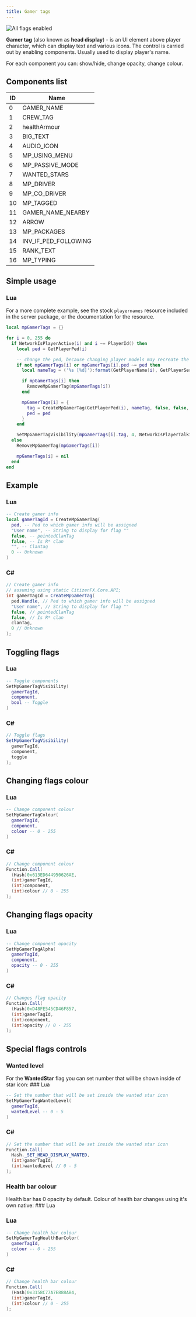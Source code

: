 ```yaml
---
title: Gamer tags
---
```


![All flags enabled](/HeadDisplayExample2.png "All flags enabled")

**Gamer tag** (also known as **head display**) - is an UI element above player character, which can display text and various icons. The control is carried out by enabling components. Usually used to display player's name.

For each component you can: show/hide, change opacity, change colour.

Components list
---------------

| ID  | Name                    |
|-----|-------------------------|
| 0   | GAMER\_NAME             |
| 1   | CREW\_TAG               |
| 2   | healthArmour            |
| 3   | BIG\_TEXT               |
| 4   | AUDIO\_ICON             |
| 5   | MP\_USING\_MENU         |
| 6   | MP\_PASSIVE\_MODE       |
| 7   | WANTED\_STARS           |
| 8   | MP\_DRIVER              |
| 9   | MP\_CO\_DRIVER          |
| 10  | MP\_TAGGED              |
| 11  | GAMER\_NAME\_NEARBY     |
| 12  | ARROW                   |
| 13  | MP\_PACKAGES            |
| 14  | INV\_IF\_PED\_FOLLOWING |
| 15  | RANK\_TEXT              |
| 16  | MP\_TYPING              |

Simple usage
------------
### Lua
For a more complete example, see the stock `playernames` resource included in the server package, or the documentation for the resource.

``` lua
local mpGamerTags = {}

for i = 0, 255 do
  if NetworkIsPlayerActive(i) and i ~= PlayerId() then
    local ped = GetPlayerPed(i)

    -- change the ped, because changing player models may recreate the ped
    if not mpGamerTags[i] or mpGamerTags[i].ped ~= ped then
      local nameTag = ('%s [%d]'):format(GetPlayerName(i), GetPlayerServerId(i))

      if mpGamerTags[i] then
        RemoveMpGamerTag(mpGamerTags[i])
      end

      mpGamerTags[i] = {
        tag = CreateMpGamerTag(GetPlayerPed(i), nameTag, false, false, '', 0),
        ped = ped
      }
    end

    SetMpGamerTagVisibility(mpGamerTags[i].tag, 4, NetworkIsPlayerTalking(i))
  else
    RemoveMpGamerTag(mpGamerTags[i])

    mpGamerTags[i] = nil
  end
end
```

Example
-------

### Lua

``` lua
-- Create gamer info
local gamerTagId = CreateMpGamerTag(
  ped, -- Ped to which gamer info will be assigned
  "User name", -- String to display for flag ""
  false, -- pointedClanTag
  false, -- Is R* clan
  "", -- Clantag
  0 -- Unknown
)
```

### C\#

``` csharp
// Create gamer info
// assuming using static CitizenFX.Core.API;
int gamerTagId = CreateMpGamerTag(
  ped.Handle, // Ped to which gamer info will be assigned
  "User name", // String to display for flag ""
  false, // pointedClanTag
  false, // Is R* clan
  clanTag,
  0 // Unknown
);
```



Toggling flags
--------------

### Lua

``` lua
-- Toggle components
SetMpGamerTagVisibility(
  gamerTagId,
  component,
  bool -- Toggle
)
```

### C\#

``` csharp
// Toggle flags
SetMpGamerTagVisibility(
  gamerTagId,
  component,
  toggle
);
```



Changing flags colour
---------------------

### Lua

``` lua
-- Change component colour
SetMpGamerTagColour(
  gamerTagId,
  component,
  colour -- 0 - 255
)
```

### C\#

``` csharp
// Change component colour
Function.Call(
  (Hash)0x613ED644950626AE,
  (int)gamerTagId,
  (int)component,
  (int)colour // 0 - 255
);
```



Changing flags opacity
----------------------

### Lua

``` lua
-- Change component opacity
SetMpGamerTagAlpha(
  gamerTagId,
  component,
  opacity -- 0 - 255
)
```

### C\#

``` csharp
// Changes flag opacity
Function.Call(
  (Hash)0xD48FE545CD46F857,
  (int)gamerTagId,
  (int)component,
  (int)opacity // 0 - 255
);
```


Special flags controls
----------------------

### Wanted level

For the **WantedStar** flag you can set number that will be shown inside of star icon: ### Lua

``` lua
-- Set the number that will be set inside the wanted star icon
SetMpGamerTagWantedLevel(
  gamerTagId,
  wantedLevel -- 0 - 5
)
```

### C\#

``` csharp
// Set the number that will be set inside the wanted star icon
Function.Call(
  Hash._SET_HEAD_DISPLAY_WANTED,
  (int)gamerTagId,
  (int)wantedLevel // 0 - 5
);
```

### Health bar colour

Health bar has 0 opacity by default. Colour of health bar changes using it's own native: ### Lua

### Lua

``` lua
-- Change health bar colour
SetMpGamerTagHealthBarColor(
  gamerTagId,
  colour -- 0 - 255
)
```

### C\#

``` csharp
// Change health bar colour
Function.Call(
  (Hash)0x3158C77A7E888AB4,
  (int)gamerTagId,
  (int)colour // 0 - 255
);
```
